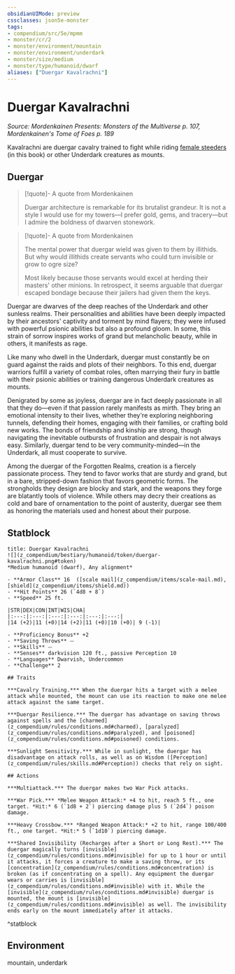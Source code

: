```yaml
---
obsidianUIMode: preview
cssclasses: json5e-monster
tags:
- compendium/src/5e/mpmm
- monster/cr/2
- monster/environment/mountain
- monster/environment/underdark
- monster/size/medium
- monster/type/humanoid/dwarf
aliases: ["Duergar Kavalrachni"]
---
```

# Duergar Kavalrachni
*Source: Mordenkainen Presents: Monsters of the Multiverse p. 107, Mordenkainen's Tome of Foes p. 189*  

Kavalrachni are duergar cavalry trained to fight while riding [female steeders](z_compendium/bestiary/monstrosity/female-steeder-mpmm.md) (in this book) or other Underdark creatures as mounts.

## Duergar

> [!quote]- A quote from Mordenkainen  
> 
> Duergar architecture is remarkable for its brutalist grandeur. It is not a style I would use for my towers—I prefer gold, gems, and tracery—but I admire the boldness of dwarven stonework.

> [!quote]- A quote from Mordenkainen  
> 
> The mental power that duergar wield was given to them by illithids. But why would illithids create servants who could turn invisible or grow to ogre size?
> 
> Most likely because those servants would excel at herding their masters' other minions. In retrospect, it seems arguable that duergar escaped bondage because their jailers had given them the keys.

Duergar are dwarves of the deep reaches of the Underdark and other sunless realms. Their personalities and abilities have been deeply impacted by their ancestors' captivity and torment by mind flayers; they were infused with powerful psionic abilities but also a profound gloom. In some, this strain of sorrow inspires works of grand but melancholic beauty, while in others, it manifests as rage.

Like many who dwell in the Underdark, duergar must constantly be on guard against the raids and plots of their neighbors. To this end, duergar warriors fulfill a variety of combat roles, often marrying their fury in battle with their psionic abilities or training dangerous Underdark creatures as mounts.

Denigrated by some as joyless, duergar are in fact deeply passionate in all that they do—even if that passion rarely manifests as mirth. They bring an emotional intensity to their lives, whether they're exploring neighboring tunnels, defending their homes, engaging with their families, or crafting bold new works. The bonds of friendship and kinship are strong, though navigating the inevitable outbursts of frustration and despair is not always easy. Similarly, duergar tend to be very community-minded—in the Underdark, all must cooperate to survive.

Among the duergar of the Forgotten Realms, creation is a fiercely passionate process. They tend to favor works that are sturdy and grand, but in a bare, stripped-down fashion that favors geometric forms. The strongholds they design are blocky and stark, and the weapons they forge are blatantly tools of violence. While others may decry their creations as cold and bare of ornamentation to the point of austerity, duergar see them as honoring the materials used and honest about their purpose.

## Statblock

```ad-statblock
title: Duergar Kavalrachni
![](z_compendium/bestiary/humanoid/token/duergar-kavalrachni.png#token)
*Medium humanoid (dwarf), Any alignment*

- **Armor Class** 16  ([scale mail](z_compendium/items/scale-mail.md), [shield](z_compendium/items/shield.md))
- **Hit Points** 26 (`4d8 + 8`)
- **Speed** 25 ft.

|STR|DEX|CON|INT|WIS|CHA|
|:---:|:---:|:---:|:---:|:---:|:---:|
|14 (+2)|11 (+0)|14 (+2)|11 (+0)|10 (+0)| 9 (-1)|

- **Proficiency Bonus** +2
- **Saving Throws** ⏤
- **Skills** ⏤
- **Senses** darkvision 120 ft., passive Perception 10
- **Languages** Dwarvish, Undercommon
- **Challenge** 2

## Traits

***Cavalry Training.*** When the duergar hits a target with a melee attack while mounted, the mount can use its reaction to make one melee attack against the same target.

***Duergar Resilience.*** The duergar has advantage on saving throws against spells and the [charmed](z_compendium/rules/conditions.md#charmed), [paralyzed](z_compendium/rules/conditions.md#paralyzed), and [poisoned](z_compendium/rules/conditions.md#poisoned) conditions.

***Sunlight Sensitivity.*** While in sunlight, the duergar has disadvantage on attack rolls, as well as on Wisdom ([Perception](z_compendium/rules/skills.md#Perception)) checks that rely on sight.

## Actions

***Multiattack.*** The duergar makes two War Pick attacks.

***War Pick.*** *Melee Weapon Attack:* +4 to hit, reach 5 ft., one target. *Hit:* 6 (`1d8 + 2`) piercing damage plus 5 (`2d4`) poison damage.

***Heavy Crossbow.*** *Ranged Weapon Attack:* +2 to hit, range 100/400 ft., one target. *Hit:* 5 (`1d10`) piercing damage.

***Shared Invisibility (Recharges after a Short or Long Rest).*** The duergar magically turns [invisible](z_compendium/rules/conditions.md#invisible) for up to 1 hour or until it attacks, it forces a creature to make a saving throw, or its [concentration](z_compendium/rules/conditions.md#concentration) is broken (as if concentrating on a spell). Any equipment the duergar wears or carries is [invisible](z_compendium/rules/conditions.md#invisible) with it. While the [invisible](z_compendium/rules/conditions.md#invisible) duergar is mounted, the mount is [invisible](z_compendium/rules/conditions.md#invisible) as well. The invisibility ends early on the mount immediately after it attacks.
```
^statblock

## Environment

mountain, underdark